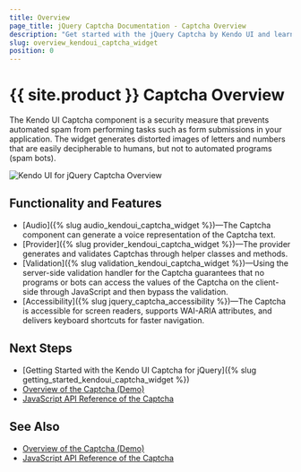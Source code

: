 ```yaml
---
title: Overview
page_title: jQuery Captcha Documentation - Captcha Overview
description: "Get started with the jQuery Captcha by Kendo UI and learn how to initialize the widget."
slug: overview_kendoui_captcha_widget
position: 0
---
```


# {{ site.product }} Captcha Overview

The Kendo UI Captcha component is a security measure that prevents automated spam from performing tasks such as form submissions in your application. The widget generates distorted images of letters and numbers that are easily decipherable to humans, but not to automated programs (spam bots).

![Kendo UI for jQuery Captcha Overview](captcha-overview.PNG)

## Functionality and Features

* [Audio]({% slug audio_kendoui_captcha_widget %})&mdash;The Captcha component can generate a voice representation of the Captcha text.
* [Provider]({% slug provider_kendoui_captcha_widget %})&mdash;The provider generates and validates Captchas through helper classes and methods.
* [Validation]({% slug validation_kendoui_captcha_widget %})&mdash;Using the server-side validation handler for the Captcha guarantees that no programs or bots can access the values of the Captcha on the client-side through JavaScript and then bypass the validation.
* [Accessibility]({% slug jquery_captcha_accessibility %})&mdash;The Captcha is accessible for screen readers, supports WAI-ARIA attributes, and delivers keyboard shortcuts for faster navigation.

## Next Steps 

* [Getting Started with the Kendo UI Captcha for jQuery]({% slug getting_started_kendoui_captcha_widget %})
* [Overview of the Captcha (Demo)](https://demos.telerik.com/kendo-ui/captcha/index)
* [JavaScript API Reference of the Captcha](/api/javascript/ui/captcha)

## See Also

* [Overview of the Captcha (Demo)](https://demos.telerik.com/kendo-ui/captcha/index)
* [JavaScript API Reference of the Captcha](/api/javascript/ui/captcha)
